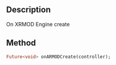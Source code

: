 ## Description

On XRMOD Engine create

## Method

```dart
Future<void> onARMODCreate(controller);
```

